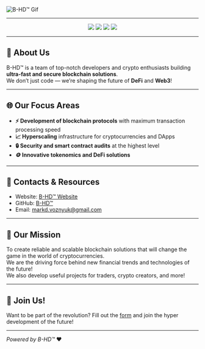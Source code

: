 ![B-HD™ Gif](B-HD.gif)

---

<p align="center">
  <img src="https://img.shields.io/badge/Blockchain-Future-blue?style=for-the-badge" />
  <img src="https://img.shields.io/badge/License-BW & ACO-lightgrey?style=for-the-badge" />
  <img src="https://img.shields.io/badge/Blockchain%20Hyper%20Development%E2%84%A2-purple?style=for-the-badge" />
  <img src="https://img.shields.io/badge/Made from the -heart-red?style=for-the-badge" />
</p>

---

## 🚀 About Us

B-HD™ is a team of top-notch developers and crypto enthusiasts building **ultra-fast and secure blockchain solutions**.  
We don’t just code — we’re shaping the future of **DeFi** and **Web3**!

---

## 🌐 Our Focus Areas

- **⚡ Development of blockchain protocols** with maximum transaction processing speed  
- **📈 Hyperscaling** infrastructure for cryptocurrencies and DApps  
- **🔒 Security and smart contract audits** at the highest level  
- **🪙 Innovative tokenomics and DeFi solutions**

---

## 🔗 Contacts & Resources

- Website: [B-HD™ Website](https://bhd.pp.ua)  
- GitHub: [B-HD™](https://github.com/B-HDtm)  
- Email: markd.voznyuk@gmail.com

---

## 🎯 Our Mission

To create reliable and scalable blockchain solutions that will change the game in the world of cryptocurrencies.  
We are the driving force behind new financial trends and technologies of the future!  
We also develop useful projects for traders, crypto creators, and more!

---

## 🤝 Join Us!

Want to be part of the revolution? Fill out the [form](https://forms.gle/6vG9Ue16EF7NbMFJA) and join the hyper development of the future!

---

*Powered by B-HD™* ❤️

